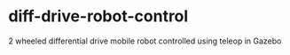 # diff-drive-robot-control
2 wheeled differential drive mobile robot controlled using teleop in Gazebo

